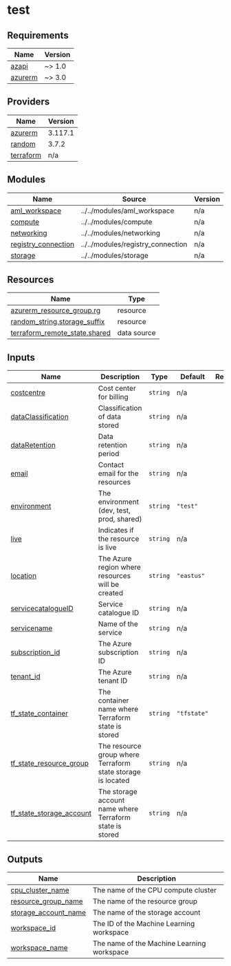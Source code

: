 # test

<!-- BEGINNING OF PRE-COMMIT-TERRAFORM DOCS HOOK -->
## Requirements

| Name | Version |
|------|---------|
| <a name="requirement_azapi"></a> [azapi](#requirement\_azapi) | ~> 1.0 |
| <a name="requirement_azurerm"></a> [azurerm](#requirement\_azurerm) | ~> 3.0 |

## Providers

| Name | Version |
|------|---------|
| <a name="provider_azurerm"></a> [azurerm](#provider\_azurerm) | 3.117.1 |
| <a name="provider_random"></a> [random](#provider\_random) | 3.7.2 |
| <a name="provider_terraform"></a> [terraform](#provider\_terraform) | n/a |

## Modules

| Name | Source | Version |
|------|--------|---------|
| <a name="module_aml_workspace"></a> [aml\_workspace](#module\_aml\_workspace) | ../../modules/aml_workspace | n/a |
| <a name="module_compute"></a> [compute](#module\_compute) | ../../modules/compute | n/a |
| <a name="module_networking"></a> [networking](#module\_networking) | ../../modules/networking | n/a |
| <a name="module_registry_connection"></a> [registry\_connection](#module\_registry\_connection) | ../../modules/registry_connection | n/a |
| <a name="module_storage"></a> [storage](#module\_storage) | ../../modules/storage | n/a |

## Resources

| Name | Type |
|------|------|
| [azurerm_resource_group.rg](https://registry.terraform.io/providers/hashicorp/azurerm/latest/docs/resources/resource_group) | resource |
| [random_string.storage_suffix](https://registry.terraform.io/providers/hashicorp/random/latest/docs/resources/string) | resource |
| [terraform_remote_state.shared](https://registry.terraform.io/providers/hashicorp/terraform/latest/docs/data-sources/remote_state) | data source |

## Inputs

| Name | Description | Type | Default | Required |
|------|-------------|------|---------|:--------:|
| <a name="input_costcentre"></a> [costcentre](#input\_costcentre) | Cost center for billing | `string` | n/a | yes |
| <a name="input_dataClassification"></a> [dataClassification](#input\_dataClassification) | Classification of data stored | `string` | n/a | yes |
| <a name="input_dataRetention"></a> [dataRetention](#input\_dataRetention) | Data retention period | `string` | n/a | yes |
| <a name="input_email"></a> [email](#input\_email) | Contact email for the resources | `string` | n/a | yes |
| <a name="input_environment"></a> [environment](#input\_environment) | The environment (dev, test, prod, shared) | `string` | `"test"` | no |
| <a name="input_live"></a> [live](#input\_live) | Indicates if the resource is live | `string` | n/a | yes |
| <a name="input_location"></a> [location](#input\_location) | The Azure region where resources will be created | `string` | `"eastus"` | no |
| <a name="input_servicecatalogueID"></a> [servicecatalogueID](#input\_servicecatalogueID) | Service catalogue ID | `string` | n/a | yes |
| <a name="input_servicename"></a> [servicename](#input\_servicename) | Name of the service | `string` | n/a | yes |
| <a name="input_subscription_id"></a> [subscription\_id](#input\_subscription\_id) | The Azure subscription ID | `string` | n/a | yes |
| <a name="input_tenant_id"></a> [tenant\_id](#input\_tenant\_id) | The Azure tenant ID | `string` | n/a | yes |
| <a name="input_tf_state_container"></a> [tf\_state\_container](#input\_tf\_state\_container) | The container name where Terraform state is stored | `string` | `"tfstate"` | no |
| <a name="input_tf_state_resource_group"></a> [tf\_state\_resource\_group](#input\_tf\_state\_resource\_group) | The resource group where Terraform state storage is located | `string` | n/a | yes |
| <a name="input_tf_state_storage_account"></a> [tf\_state\_storage\_account](#input\_tf\_state\_storage\_account) | The storage account name where Terraform state is stored | `string` | n/a | yes |

## Outputs

| Name | Description |
|------|-------------|
| <a name="output_cpu_cluster_name"></a> [cpu\_cluster\_name](#output\_cpu\_cluster\_name) | The name of the CPU compute cluster |
| <a name="output_resource_group_name"></a> [resource\_group\_name](#output\_resource\_group\_name) | The name of the resource group |
| <a name="output_storage_account_name"></a> [storage\_account\_name](#output\_storage\_account\_name) | The name of the storage account |
| <a name="output_workspace_id"></a> [workspace\_id](#output\_workspace\_id) | The ID of the Machine Learning workspace |
| <a name="output_workspace_name"></a> [workspace\_name](#output\_workspace\_name) | The name of the Machine Learning workspace |
<!-- END OF PRE-COMMIT-TERRAFORM DOCS HOOK -->
